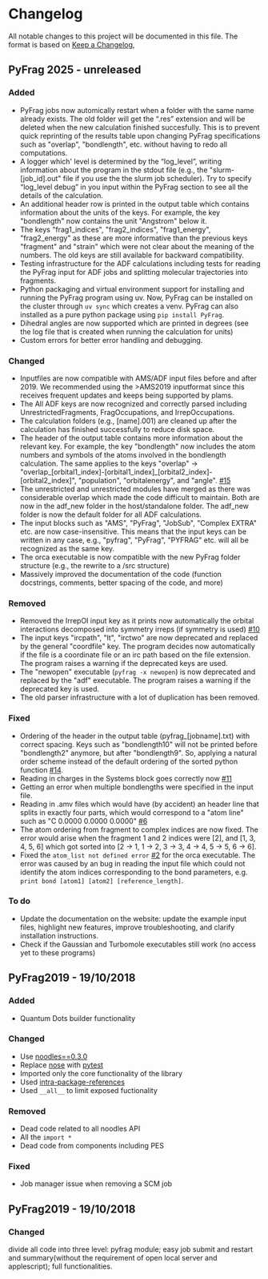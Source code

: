 # Changelog
All notable changes to this project will be documented in this file.
The format is based on [Keep a Changelog](https://keepachangelog.com/en/1.0.0/),


## PyFrag 2025 - unreleased

### Added
 * PyFrag jobs now automically restart when a folder with the same name already exists. The old folder will get the “.res” extension and will be deleted when the new calculation finished succesfully. This is to prevent quick reprinting of the results table upon changing PyFrag specifications such as "overlap", "bondlength", etc. without having to redo all computations.
 * A logger which' level is determined by the “log_level”, writing information about the program in the stdout file (e.g., the "slurm-[job_id].out" file if you use the the slurm job scheduler). Try to specify “log_level debug” in you input within the PyFrag section to see all the details of the calculation.
 * An additional header row is printed in the output table which contains information about the units of the keys. For example, the key "bondlength" now contains the unit "Angstrom" below it.
 * The keys "frag1_indices", "frag2_indices", "frag1_energy", "frag2_energy" as these are more informative than the previous keys "fragment" and "strain" which were not clear about the meaning of the numbers. The old keys are still available for backward compatibility.
 * Testing infrastructure for the ADF calculations including tests for reading the PyFrag input for ADF jobs and splitting molecular trajectories into fragments.
 * Python packaging and virtual environment support for installing and running the PyFrag program using uv. Now, PyFrag can be installed on the cluster through `uv sync` which creates a venv. PyFrag can also installed as a pure python package using `pip install PyFrag`.
 * Dihedral angles are now supported which are printed in degrees (see the log file that is created when running the calculation for units)
 * Custom errors for better error handling and debugging.

### Changed
 * Inputfiles are now compatible with AMS/ADF input files before and after 2019. We recommended using the >AMS2019 inputformat since this receives frequent updates and keeps being supported by plams.
 * The All ADF keys are now recognized and correctly parsed including UnrestrictedFragments, FragOccupations, and IrrepOccupations.
 * The calculation folders (e.g., [name].001) are cleaned up after the calculation has finished successfully to reduce disk space.
 * The header of the output table contains more information about the relevant key. For example, the key "bondlength" now includes the atom numbers and symbols of the atoms involved in the bondlength calculation. The same applies to the keys "overlap" -> "overlap_[orbital1_index]-[orbital1_index]_[orbital2_index]-[orbital2_index]", "population", "orbitalenergy", and "angle". [#15](https://github.com/TheoChem-VU/PyFrag/issues/15)
 * The unrestricted and unrestricted modules have merged as there was considerable overlap which made the code difficult to maintain. Both are now in the adf_new folder in the host/standalone folder. The adf_new folder is now the default folder for all ADF calculations.
 * The input blocks such as "AMS", "PyFrag", "JobSub", "Complex EXTRA" etc. are now case-insensitive. This means that the input keys can be written in any case, e.g., "pyfrag", "PyFrag", "PYFRAG" etc. will all be recognized as the same key.
 * The orca executable is now compatible with the new PyFrag folder structure (e.g., the rewrite to a /src structure)
 * Massively improved the documentation of the code (function docstrings, comments, better spacing of the code, and more)

### Removed
 * Removed the IrrepOI input key as it prints now automatically the orbital interactions decomposed into symmetry irreps (if symmetry is used) [#10](https://github.com/TheoChem-VU/PyFrag/issues/10)
 * The input keys "ircpath", "lt", "irctwo" are now deprecated and replaced by the general "coordfile" key. The program decides now automatically if the file is a coordinate file or an irc path based on the file extension. The program raises a warning if the deprecated keys are used.
 * The "newopen" executable (`pyfrag -x newopen`) is now deprecated and replaced by the "adf" executable. The program raises a warning if the deprecated key is used.
 * The old parser infrastructure with a lot of duplication has been removed.

### Fixed
 * Ordering of the header in the output table (pyfrag_[jobname].txt) with correct spacing. Keys such as "bondlength10" will not be printed before "bondlength2" anymore, but after "bondlength9". So, applying a natural order scheme instead of the default ordering of the sorted python function [#14](https://github.com/TheoChem-VU/PyFrag/issues/14).
 * Reading in charges in the Systems block goes correctly now [#11](https://github.com/TheoChem-VU/PyFrag/issues/11)
 * Getting an error when multiple bondlengths were specified in the input file.
 * Reading in .amv files which would have (by accident) an header line that splits in exactly four parts, which would correspond to a "atom line" such as "C 0.0000 0.0000 0.0000" [#6](https://github.com/TheoChem-VU/PyFrag/issues/6)
 * The atom ordering from fragment to complex indices are now fixed. The error would arise when the fragment 1 and 2 indices were [2], and [1, 3, 4, 5, 6] which got sorted into [2 -> 1, 1 -> 2, 3 -> 3, 4 -> 4, 5 -> 5, 6 -> 6].
 * Fixed the `atom_list not defined error` [#2](https://github.com/TheoChem-VU/PyFrag/issues/2) for the orca executable. The error was caused by an bug in reading the input file which could not identify the atom indices corresponding to the bond parameters, e.g. `print bond [atom1] [atom2] [reference_length]`.

### To do
 * Update the documentation on the website: update the example input files, highlight new features, improve troubleshooting, and clarify installation instructions.
 * Check if the Gaussian and Turbomole executables still work (no access yet to these programs)

## PyFrag2019 - 19/10/2018

### Added
 * Quantum Dots builder functionality

### Changed

 * Use [noodles==0.3.0](https://github.com/NLeSC/noodles/releases)
 * Replace [nose](https://nose.readthedocs.io/en/latest/) with [pytest](https://docs.pytest.org/en/latest/)
 * Imported only the core functionality of the library
 * Used [intra-package-references](https://docs.python.org/3/tutorial/modules.html#intra-package-references)
 * Used `__all__` to limit exposed fuctionality

### Removed

 * Dead code related to all noodles API
 * All the `import *`
 * Dead code from components including PES

### Fixed

 * Job manager issue when removing a SCM job


## PyFrag2019 - 19/10/2018

### Changed
divide all code into three level: pyfrag module; easy job submit and restart and summary(without the requirement of open local server and applescript); full functionalities.

